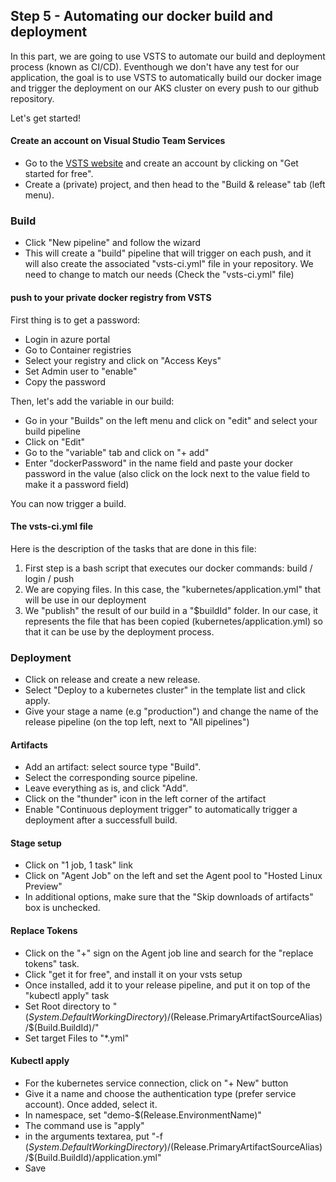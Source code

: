 ## Step 5 - Automating our docker build and deployment

In this part, we are going to use VSTS to automate our build and deployment process (known as CI/CD). Eventhough we don't have any test for our application, the goal is to use VSTS to automatically build our docker image and trigger the deployment on our AKS cluster on every push to our github repository.

Let's get started!

#### Create an account on Visual Studio Team Services

- Go to the [VSTS website](https://visualstudio.microsoft.com/fr/team-services/) and create an account by clicking on "Get started for free". 
- Create a (private) project, and then head to the "Build & release" tab (left menu).

### Build

- Click "New pipeline" and follow the wizard
- This will create a "build" pipeline that will trigger on each push, and it will also create the associated "vsts-ci.yml" file in your repository. We need to change to match our needs (Check the "vsts-ci.yml" file)

#### push to your private docker registry from VSTS

First thing is to get a password:
- Login in azure portal
- Go to Container registries
- Select your registry and click on "Access Keys"
- Set Admin user to "enable"
- Copy the password

Then, let's add the variable in our build:
- Go in your "Builds" on the left menu and click on "edit" and select your build pipeline
- Click on "Edit"
- Go to the "variable" tab and click on "+ add"
- Enter "dockerPassword" in the name field and paste your docker password in the value (also click on the lock next to the value field to make it a password field)

You can now trigger a build.

#### The vsts-ci.yml file

Here is the description of the tasks that are done in this file:
1. First step is a bash script that executes our docker commands: build / login / push
2. We are copying files. In this case, the "kubernetes/application.yml" that will be use in our deployment
3. We "publish" the result of our build in a "$buildId" folder. In our case, it represents the file that has been copied (kubernetes/application.yml) so that it can be use by the deployment process.

### Deployment

- Click on release and create a new release. 
- Select "Deploy to a kubernetes cluster" in the template list and click apply.
- Give your stage a name (e.g "production") and change the name of the release pipeline (on the top left, next to "All pipelines")

#### Artifacts

- Add an artifact: select source type "Build".
- Select the corresponding source pipeline. 
- Leave everything as is, and click "Add".
- Click on the "thunder" icon in the left corner of the artifact
- Enable "Continuous deployment trigger" to automatically trigger a deployment after a successfull build.

#### Stage setup

- Click on "1 job, 1 task" link
- Click on "Agent Job" on the left and set the Agent pool to "Hosted Linux Preview"
- In additional options, make sure that the "Skip downloads of artifacts" box is unchecked.

#### Replace Tokens

- Click on the "+" sign on the Agent job line and search for the "replace tokens" task. 
- Click "get it for free", and install it on your vsts setup
- Once installed, add it to your release pipeline, and put it on top of the "kubectl apply" task
- Set Root directory to "$(System.DefaultWorkingDirectory)/$(Release.PrimaryArtifactSourceAlias)/$(Build.BuildId)/"
- Set target Files to "*.yml"

#### Kubectl apply

- For the kubernetes service connection, click on "+ New" button
- Give it a name and choose the authentication type (prefer service account). Once added, select it.
- In namespace, set "demo-$(Release.EnvironmentName)"
- The command use is "apply"
- in the arguments textarea, put "-f $(System.DefaultWorkingDirectory)/$(Release.PrimaryArtifactSourceAlias)/$(Build.BuildId)/application.yml"
- Save
